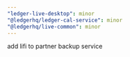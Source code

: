 ```yaml
---
"ledger-live-desktop": minor
"@ledgerhq/ledger-cal-service": minor
"@ledgerhq/live-common": minor
---
```


add lifi to partner backup service
